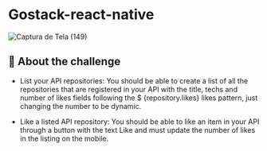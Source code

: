 # Gostack-react-native

![Captura de Tela (149)](https://user-images.githubusercontent.com/62259770/106659540-a5afa080-657d-11eb-9051-c84f77feb5f2.png)


<h2> 🚀  About the challenge</h2>

<ul><li>
List your API repositories: You should be able to create a list of all the repositories that are registered in your API with the title, techs and number of likes fields following the $ {repository.likes} likes pattern, just changing the number to be dynamic.</li></ul>

<ul><li>Like a listed API repository: You should be able to like an item in your API through a button with the text Like and must update the number of likes in the listing on the mobile.</ul></li>

